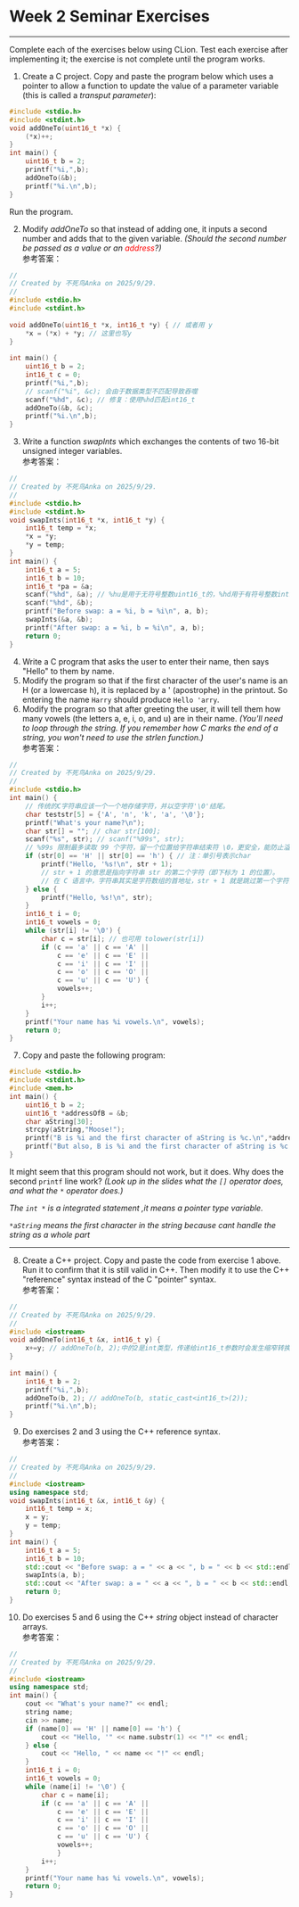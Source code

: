 # Week 2 Seminar Exercises

---

Complete each of the exercises below using CLion. Test each exercise after implementing it; the exercise is not complete until the program works.

1. Create a C project. Copy and paste the program below which uses a pointer to allow a function to update the value of a parameter variable (this is called a _transput parameter_):
```c
#include <stdio.h>
#include <stdint.h>
void addOneTo(uint16_t *x) {
    (*x)++;
}
int main() {
    uint16_t b = 2;
    printf("%i,",b);
    addOneTo(&b);
    printf("%i.\n",b);
}
```
Run the program.  

2. Modify _addOneTo_ so that instead of adding one, it inputs a second number and adds that to the given variable. _(Should the second number be passed as a value or an <span style="color: red">address</span>?)_  
参考答案：
```c
//  
// Created by 不死鸟Anka on 2025/9/29.  
//  
#include <stdio.h>  
#include <stdint.h>  
  
void addOneTo(uint16_t *x, int16_t *y) { // 或者用 y    
    *x = (*x) + *y; // 这里也写y  
}  
  
int main() {  
    uint16_t b = 2;  
    int16_t c = 0;  
    printf("%i,",b);  
    // scanf("%i", &c); 会由于数据类型不匹配导致吞噬  
    scanf("%hd", &c); // 修复：使用%hd匹配int16_t  
    addOneTo(&b, &c);  
    printf("%i.\n",b);  
}
```
3. Write a function _swapInts_ which exchanges the contents of two 16-bit unsigned integer variables.  
参考答案：
```c
//  
// Created by 不死鸟Anka on 2025/9/29.  
//  
#include <stdio.h>  
#include <stdint.h>  
void swapInts(int16_t *x, int16_t *y) {  
    int16_t temp = *x;  
    *x = *y;  
    *y = temp;  
}  
int main() {  
    int16_t a = 5;  
    int16_t b = 10;  
    int16_t *pa = &a;  
    scanf("%hd", &a); // %hu是用于无符号整数uint16_t的，%hd用于有符号整数int16_t  
    scanf("%hd", &b);  
    printf("Before swap: a = %i, b = %i\n", a, b);  
    swapInts(&a, &b);  
    printf("After swap: a = %i, b = %i\n", a, b);  
    return 0;  
}
```
4. Write a C program that asks the user to enter their name, then says "Hello" to them by name.
5. Modify the program so that if the first character of the user's name is an H (or a lowercase h), it is replaced by a ' (apostrophe) in the printout. So entering the name `Harry` should produce `Hello 'arry`.
6. Modify the program so that after greeting the user, it will tell them how many vowels (the letters a, e, i, o, and u) are in their name. _(You'll need to loop through the string. If you remember how C marks the end of a string, you won't need to use the strlen function.)_  
参考答案：
```c
//  
// Created by 不死鸟Anka on 2025/9/29.  
//  
#include <stdio.h>  
int main() {  
    // 传统的C字符串应该一个一个地存储字符，并以空字符'\0'结尾。  
    char teststr[5] = {'A', 'n', 'k', 'a', '\0'};  
    printf("What's your name?\n");  
    char str[] = ""; // char str[100];  
    scanf("%s", str); // scanf("%99s", str);  
    // %99s 限制最多读取 99 个字符，留一个位置给字符串结束符 \0，更安全，能防止溢出。数字可以根据缓冲区大小调整。  
    if (str[0] == 'H' || str[0] == 'h') { // 注：单引号表示char  
        printf("Hello, '%s!\n", str + 1);  
        // str + 1 的意思是指向字符串 str 的第二个字符（即下标为 1 的位置）。  
        // 在 C 语言中，字符串其实是字符数组的首地址，str + 1 就是跳过第一个字符，从第二个字符开始。  
    } else {  
        printf("Hello, %s!\n", str);  
    }  
    int16_t i = 0;  
    int16_t vowels = 0;  
    while (str[i] != '\0') {  
        char c = str[i]; // 也可用 tolower(str[i])        
        if (c == 'a' || c == 'A' ||  
            c == 'e' || c == 'E' ||  
            c == 'i' || c == 'I' ||  
            c == 'o' || c == 'O' ||  
            c == 'u' || c == 'U') {  
            vowels++;  
        }  
        i++;  
    }  
    printf("Your name has %i vowels.\n", vowels);  
    return 0;  
}
```
7. Copy and paste the following program:
```c
#include <stdio.h>
#include <stdint.h>
#include <mem.h>
int main() {
    uint16_t b = 2;
    uint16_t *addressOfB = &b;
    char aString[30];
    strcpy(aString,"Moose!");
    printf("B is %i and the first character of aString is %c.\n",*addressOfB, aString[0]);
    printf("But also, B is %i and the first character of aString is %c.\n",addressOfB[0], *（aString+3));
}
```
It might seem that this program should not work, but it does. Why does the second `printf` line work? _(Look up in the slides what the `[]` operator does, and what the `*` operator does.)_

_The `int *` is a integrated statement ,it means a pointer type variable._  

_`*aString` means the first character in the string because cant handle the string as a whole part_  

---
8. Create a C++ project. Copy and paste the code from exercise 1 above. Run it to confirm that it is still valid in C++. Then modify it to use the C++ "reference" syntax instead of the C "pointer" syntax.  
参考答案：
```cpp
//  
// Created by 不死鸟Anka on 2025/9/29.  
//  
#include <iostream>  
void addOneTo(int16_t &x, int16_t y) {  
    x+=y; // addOneTo(b, 2);中的2是int类型，传递给int16_t参数时会发生缩窄转换，可能导致未定义行为。  
}  
  
int main() {  
    int16_t b = 2;  
    printf("%i,",b);  
    addOneTo(b, 2); // addOneTo(b, static_cast<int16_t>(2));  
    printf("%i.\n",b);  
}
```
9. Do exercises 2 and 3 using the C++ reference syntax.  
参考答案：
```cpp
//  
// Created by 不死鸟Anka on 2025/9/29.  
//  
#include <iostream>  
using namespace std;  
void swapInts(int16_t &x, int16_t &y) {  
    int16_t temp = x;  
    x = y;  
    y = temp;  
}  
int main() {  
    int16_t a = 5;  
    int16_t b = 10;  
    std::cout << "Before swap: a = " << a << ", b = " << b << std::endl;  
    swapInts(a, b);  
    std::cout << "After swap: a = " << a << ", b = " << b << std::endl;  
    return 0;  
}
```
10. Do exercises 5 and 6 using the C++ _string_ object instead of character arrays.  
参考答案：
```cpp
//  
// Created by 不死鸟Anka on 2025/9/29.  
//  
#include <iostream>  
using namespace std;  
int main() {  
    cout << "What's your name?" << endl;  
    string name;  
    cin >> name;  
    if (name[0] == 'H' || name[0] == 'h') {  
        cout << "Hello, '" << name.substr(1) << "!" << endl;  
    } else {  
        cout << "Hello, " << name << "!" << endl;  
    }  
    int16_t i = 0;  
    int16_t vowels = 0;  
    while (name[i] != '\0') {  
        char c = name[i];  
        if (c == 'a' || c == 'A' ||  
            c == 'e' || c == 'E' ||  
            c == 'i' || c == 'I' ||  
            c == 'o' || c == 'O' ||  
            c == 'u' || c == 'U') {  
            vowels++;  
            }  
        i++;  
    }  
    printf("Your name has %i vowels.\n", vowels);  
    return 0;  
}
```